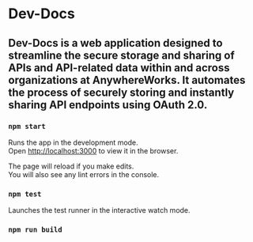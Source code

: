 # Dev-Docs
## Dev-Docs is a web application designed to streamline the secure storage and sharing of APIs and API-related data within and across organizations at AnywhereWorks. It automates the process of securely storing and instantly sharing API endpoints using OAuth 2.0.

### `npm start`

Runs the app in the development mode.<br>
Open [http://localhost:3000](http://localhost:3000) to view it in the browser.

The page will reload if you make edits.<br>
You will also see any lint errors in the console.

### `npm test`

Launches the test runner in the interactive watch mode.<br>

### `npm run build`
